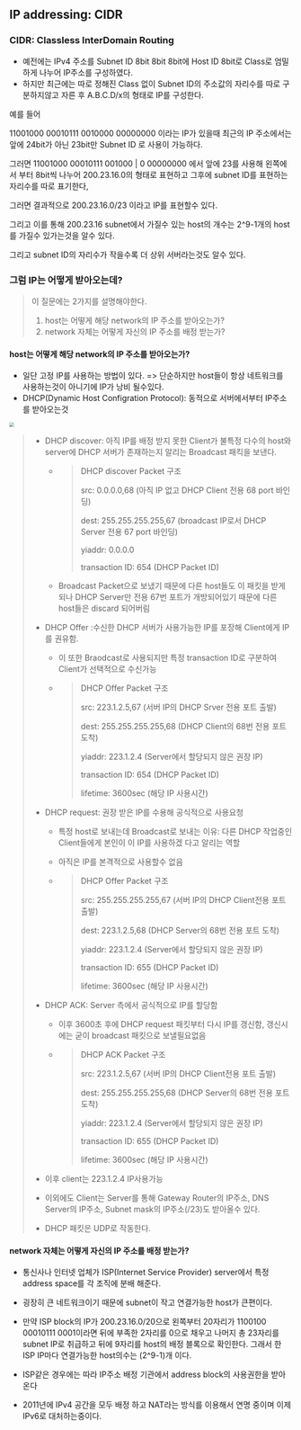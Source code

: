 ## IP addressing: CIDR

### CIDR: Classless InterDomain Routing

- 예전에는 IPv4 주소를 Subnet ID  8bit 8bit 8bit에 Host ID 8bit로 Class로 엄밀하게 나누어 IP주소를 구성하였다.
- 하지만 최근에는 따로 정해진 Class 없이 Subnet ID의 주소값의 자리수를 따로 구분하지않고 자른 후 A.B.C.D/x의 형태로 IP를 구성한다.

예를 들어 

11001000 00010111 0010000 00000000 이라는 IP가 있을때 최근의 IP 주소에서는  앞에 24bit가 아닌 23bit만 Subnet ID 로 사용이 가능하다.

그러면  11001000 00010111 001000 | 0 00000000 에서 앞에 23를 사용해 왼쪽에서 부터 8bit씩 나누어 200.23.16.0의 형태로 표현하고 그후에 subnet ID를 표현하는 자리수를 따로 표기한다, 

그러면 결과적으로 200.23.16.0/23 이라고 IP를 표현할수 있다.

그리고 이를 통해  200.23.16 subnet에서 가질수 있는 host의 개수는 2^9-1개의 host를 가질수 있가는것을 알수 있다.

그리고 subnet ID의 자리수가 작을수록 더 상위 서버라는것도 알수 있다.



### 그럼 IP는 어떻게 받아오는데?

> 이 질문에는 2가지를 설명해야한다.
>
> 1. host는 어떻게 해당 network의 IP 주소를 받아오는가?
> 2. network 자체는 어떻게 자신의 IP 주소를 배정 받는가?

#### host는 어떻게 해당 network의 IP 주소를 받아오는가?

- 일단 고정 IP를 사용하는 방법이 있다. => 단순하지만 host들이 항상 네트워크를 사용하는것이 아니기에 IP가 낭비 될수있다.
- DHCP(Dynamic Host Configration Protocol): 동적으로 서버에서부터 IP주소를 받아오는것

<img src='http://drive.google.com/uc?export=view&id=158FU11wT2LDbjnR_quExlao4HXIqn246' style="zoom:50%;" />

> - DHCP discover: 아직 IP를 배정 받지 못한 Client가  불특정 다수의 host와 server에 DHCP 서버가 존재하는지 알리는 Broadcast 패킥을 보낸다.
>
>   - > DHCP discover Packet 구조
>     >
>     > src: 0.0.0.0,68 								(아직 IP 없고 DHCP Client 전용 68 port 바인딩)
>     >
>     > dest: 255.255.255.255,67 			(broadcast  IP로서 DHCP Server 전용 67 port 바인딩)
>     >
>     > yiaddr: 0.0.0.0
>     >
>     > transaction ID: 654						(DHCP Packet ID)
>
>   - Broadcast Packet으로 보냈기 때문에 다른 host들도 이 패킷을 받게 되나 DHCP Server만 전용 67번 포트가 개방되어있기 때문에 다른 host들은 discard 되어버림
>
> - DHCP Offer :수신한 DHCP 서버가 사용가능한 IP를 포장해 Client에게 IP를 권유함.
>
>   - 이 또한 Braodcast로 사용되지만 특정 transaction ID로 구분하여 Client가 선택적으로 수신가능
>
>   - > DHCP Offer Packet 구조
>     >
>     > src: 223.1.2.5,67								(서버 IP의 DHCP Srver 전용 포트 출발)
>     >
>     > dest: 255.255.255.255,68 			(DHCP Client의 68번 전용 포트 도착)
>     >
>     > yiaddr: 223.1.2.4							(Server에서 할당되지 않은 권장 IP)
>     >
>     > transaction ID: 654						(DHCP Packet ID)
>     >
>     > lifetime: 3600sec							(해당 IP 사용시간)
>
> - DHCP request: 권장 받은 IP를 수용해 공식적으로 사용요청
>
>   - 특정 host로 보내는데 Broadcast로 보내는 이유: 다른 DHCP 작업중인 Client들에게 본인이 이 IP를 사용하겠 다고 알리는 역할
>
>   - 아직은 IP를 본격적으로 사용할수 없음
>
>   - > DHCP Offer Packet 구조
>     >
>     > src: 255.255.255.255,67				(서버 IP의 DHCP Client전용 포트 출발)
>     >
>     > dest: 223.1.2.5,68 						(DHCP Server의 68번 전용 포트 도착)
>     >
>     > yiaddr: 223.1.2.4							(Server에서 할당되지 않은 권장 IP)
>     >
>     > transaction ID: 655						(DHCP Packet ID)
>     >
>     > lifetime: 3600sec							(해당 IP 사용시간)
>
> - DHCP ACK: Server 측에서 공식적으로 IP를 할당함
>
>   - 이후 3600초 후에 DHCP request 패킷부터 다시 IP를 갱신함, 갱신시에는 굳이 broadcast 패킷으로 보낼필요없음
>
>   - > DHCP ACK Packet 구조
>     >
>     > src:  223.1.2.5,67				           (서버 IP의 DHCP Client전용 포트 출발)
>     >
>     > dest: 255.255.255.255,68 			(DHCP Server의 68번 전용 포트 도착)
>     >
>     > yiaddr: 223.1.2.4							(Server에서 할당되지 않은 권장 IP)
>     >
>     > transaction ID: 655						(DHCP Packet ID)
>     >
>     > lifetime: 3600sec							(해당 IP 사용시간)
>
> - 이후 client는 223.1.2.4 IP사용가능
>
> - 이외에도 Client는 Server를 통해 Gateway Router의 IP주소, DNS Server의 IP주소, Subnet mask의 IP주소(/23)도 받아올수 있다.
>
> - DHCP 패킷은 UDP로 작동한다.

#### network 자체는 어떻게 자신의 IP 주소를 배정 받는가?

- 통신사나 인터넷 업체가 ISP(Internet Service Provider) server에서 특정 address space를 각 조직에 분배 해준다.

- 굉장히 큰 네트워크이기 때문에 subnet이 작고 연결가능한 host가 큰편이다.
- 만약 ISP block의 IP가 200.23.16.0/20으로 왼쪽부터 20자리가 1100100 00010111 0001이라면 뒤에 부족한 2자리를 0으로 채우고 나머지 총 23자리를 subnet IP로 취급하고 뒤에 9자리를  host의 배정 블록으로 확인한다. 그래서 한 ISP IP마다 연결가능한 host의수는 (2^9-1)개 이다.

- ISP같은 경우에는 따라 IP주소 배정 기관에서 address block의 사용권한을 받아온다
- 2011년에 IPv4 공간을 모두 배정 하고 NAT라는 방식를 이용해서 연명 중이며 이제 IPv6로 대처하는중이다.